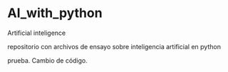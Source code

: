 # AI_with_python
Artificial inteligence

repositorio con archivos de ensayo sobre inteligencia artificial en python

prueba.
Cambio de código.